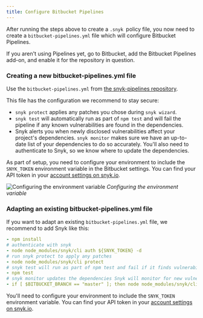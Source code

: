 ```yaml
---
title: Configure Bitbucket Pipelines
---
```


After running the steps above to create a `.snyk `policy file, you now need to create a `bitbucket-pipelines.yml` file which will configure Bitbucket Pipelines.

If you aren't using Pipelines yet, go to Bitbucket, add the Bitbucket Pipelines add-on, and enable it for the repository in question. 

### Creating a new bitbucket-pipelines.yml file


Use the `bitbucket-pipelines.yml` from [the snyk-pipelines repository](https://bitbucket.org/johannakoll/snyk-pipelines/src).

This file has the configuration we recommend to stay secure:
* `snyk protect` applies any patches you chose during `snyk wizard`. 
* `snyk test` will automatically run as part of `npm test` and will fail the pipeline if any known vulnerabilities are found in the dependencies.
* Snyk alerts you when newly disclosed vulnerabilities affect your project's dependencies. `snyk monitor` makes sure we have an up-to-date list of your dependencies to do so accurately. You'll also need to authenticate to Snyk, so we know where to update the dependencies.

As part of setup, you need to configure your environment to include the `SNYK_TOKEN` environment variable in the Bitbucket settings. You can find your API token in your [account settings on snyk.io](https://snyk.io/account/). 

![Configuring the environment variable](http://res.cloudinary.com/snyk/image/upload/c_scale,w_500/v1475078005/Configure_env_var_on_BB.png)
*Configuring the environment variable*

### Adapting an existing bitbucket-pipelines.yml file


If you want to adapt an existing `bitbucket-pipelines.yml` file, we recommend to add Snyk like this:

```yaml
- npm install
# authenticate with snyk
- node node_modules/snyk/cli auth ${SNYK_TOKEN} -d
# run snyk protect to apply any patches
- node node_modules/snyk/cli protect
# snyk test will run as part of npm test and fail if it finds vulnerabilities
- npm test
# snyk monitor updates the dependencies Snyk will monitor for new vulnerabilities
- if [ $BITBUCKET_BRANCH == "master" ]; then node node_modules/snyk/cli monitor; fi; 
```
You'll need to configure your environment to include the `SNYK_TOKEN` environment variable. You can find your API token in your [account settings on snyk.io](https://snyk.io/account/). 
